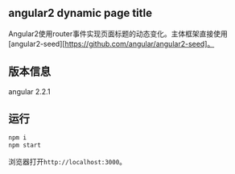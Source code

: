## angular2 dynamic page title

Angular2使用router事件实现页面标题的动态变化。主体框架直接使用[angular2-seed][https://github.com/angular/angular2-seed]。

## 版本信息

angular 2.2.1

## 运行

```bash
npm i
npm start
```

浏览器打开`http://localhost:3000`。
